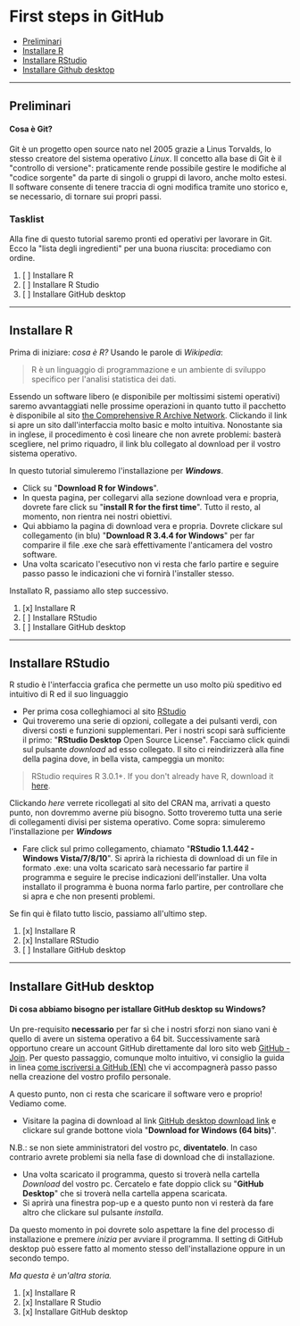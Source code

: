 # First steps in GitHub

- [Preliminari](#preliminari)
- [Installare R](#installare-r)
- [Installare RStudio](#installare-rstudio)
- [Installare Github desktop](#installare-github-desktop)

---
## Preliminari
#### Cosa è Git?
Git è un progetto open source nato nel 2005 grazie a Linus Torvalds, lo stesso creatore del sistema operativo _Linux_. 
Il concetto alla base di Git è il "controllo di versione": praticamente rende possibile gestire le modifiche al "codice sorgente" da parte di singoli o gruppi di lavoro, anche molto estesi. Il software consente di tenere traccia di ogni modifica tramite uno storico e, se necessario, di tornare sui propri passi.

### Tasklist
Alla fine di questo tutorial saremo pronti ed operativi per lavorare in Git. Ecco la "lista degli ingredienti" per una buona riuscita: procediamo con ordine.
1. [ ] Installare R
2. [ ] Installare R Studio
3. [ ] Installare GitHub desktop
---
## Installare R
Prima di iniziare: _cosa è R?_ Usando le parole di _Wikipedia_:
> R è un linguaggio di programmazione e un ambiente di sviluppo specifico per l'analisi statistica dei dati.

Essendo un software libero (e disponibile per moltissimi sistemi operativi) saremo avvantaggiati nelle prossime operazioni in quanto tutto il pacchetto è disponibile al sito [the Comprehensive R Archive Network](https://cran.r-project.org/).
Clickando il link si apre un sito dall'interfaccia molto basic e molto intuitiva. Nonostante sia in inglese, il procedimento è così lineare che non avrete problemi: basterà scegliere, nel primo riquadro, il link blu collegato al download per il vostro sistema operativo.

In questo tutorial simuleremo l'installazione per **_Windows_**.
- Click su "**Download R for Windows**".
- In questa pagina, per collegarvi alla sezione download vera e propria, dovrete fare click su "**install R for the first time**". Tutto il resto, al momento, non rientra nei nostri obiettivi.
- Qui abbiamo la pagina di download vera e propria. Dovrete clickare sul collegamento (in blu) "**Download R 3.4.4 for Windows**" per far comparire il file .exe che sarà effettivamente l'anticamera del vostro software.
- Una volta scaricato l'esecutivo non vi resta che farlo partire e seguire passo passo le indicazioni che vi fornirà l'installer stesso.

Installato R, passiamo allo step successivo.
1. [x] Installare R
2. [ ] Installare RStudio
3. [ ] Installare GitHub desktop

---
## Installare RStudio
R studio è l'interfaccia grafica che permette un uso molto più speditivo ed intuitivo di R ed il suo linguaggio

- Per prima cosa colleghiamoci al sito [RStudio](https://www.rstudio.com/products/rstudio/download/)
- Qui troveremo una serie di opzioni, collegate a dei pulsanti verdi, con diversi costi e funzioni supplementari. Per i nostri scopi sarà sufficiente il primo: "**RStudio Desktop** Open Source License". Facciamo click quindi sul pulsante _download_ ad esso collegato. Il sito ci reindirizzerà alla fine della pagina dove, in bella vista, campeggia un monito:
> RStudio requires R 3.0.1+. If you don't already have R, download it [here](https://cran.r-project.org/).

Clickando _here_ verrete ricollegati al sito del CRAN ma, arrivati a questo punto, non dovremmo averne più bisogno.
Sotto troveremo tutta una serie di collegamenti divisi per sistema operativo. Come sopra: simuleremo l'installazione per **_Windows_**
- Fare click sul primo collegamento, chiamato "**RStudio 1.1.442 - Windows Vista/7/8/10**". Si aprirà la richiesta di download di un file in formato .exe: una volta scaricato sarà necessario far partire il programma e seguire le precise indicazioni dell'installer. Una volta installato il programma è buona norma farlo partire, per controllare che si apra e che non presenti problemi.

Se fin qui è filato tutto liscio, passiamo all'ultimo step.
1. [x] Installare R
2. [x] Installare RStudio
3. [ ] Installare GitHub desktop

---
## Installare GitHub desktop
#### Di cosa abbiamo bisogno per istallare GitHub desktop su Windows?
Un pre-requisito **necessario** per far sì che i nostri sforzi non siano vani è quello di avere un sistema operativo a 64 bit.
Successivamente sarà opportuno creare un account GitHub direttamente dal loro sito web [GitHub - Join](https://github.com/join). Per questo passaggio, comunque molto intuitivo, vi consiglio la guida in linea [come iscriversi a GitHub (EN)](https://help.github.com/articles/signing-up-for-a-new-github-account/) che vi accompagnerà passo passo nella creazione del vostro profilo personale.

A questo punto, non ci resta che scaricare il software vero e proprio! Vediamo come.
* Visitare la pagina di download al link [GitHub desktop download link](https://desktop.github.com/) e clickare sul grande bottone viola "**Download for Windows (64 bits)**".

N.B.: se non siete amministratori del vostro pc, **diventatelo**. In caso contrario avrete problemi sia nella fase di download che di installazione.
* Una volta scaricato il programma, questo si troverà nella cartella _Download_ del vostro pc. Cercatelo e fate doppio click su "**GitHub Desktop**" che si troverà nella cartella appena scaricata.
* Si aprirà una finestra pop-up e a questo punto non vi resterà da fare altro che clickare sul pulsante _installa_. 

Da questo momento in poi dovrete solo aspettare la fine del processo di installazione e premere _inizia_ per avviare il programma. Il setting di GitHub desktop può essere fatto al momento stesso dell'installazione oppure in un secondo tempo.

_Ma questa è un'altra storia._

1. [x] Installare R
2. [x] Installare R Studio
3. [x] Installare GitHub desktop
